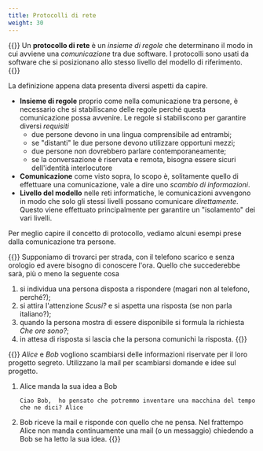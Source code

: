 ```yaml
---
title: Protocolli di rete
weight: 30
---
```


{{<def title="Protocollo">}}
Un **protocollo di rete** è un *insieme di regole* che determinano il modo in cui avviene una
*comunicazione* tra due software. I protocolli sono usati da software che si posizionano allo
stesso livello del modello di riferimento.
{{</def>}}

La definizione appena data presenta diversi aspetti da capire.
* **Insieme di regole** proprio come nella comunicazione tra persone, è necessario che si
stabiliscano delle regole perché questa comunicazione possa avvenire. Le regole si stabiliscono
per garantire diversi *requisiti*
    * due persone devono in una lingua comprensibile ad entrambi;
    * se "distanti" le due persone devono utilizzare opportuni mezzi;
    * due persone non dovrebbero parlare contemporaneamente;
    * se la conversazione è riservata e remota, bisogna essere sicuri dell'identità interlocutore
* **Comunicazione** come visto sopra, lo scopo è, solitamente quello di effettuare una comunicazione,
vale a dire uno *scambio di informazioni*.
* **Livello del modello** nelle reti informatiche, le comunicazioni avvengono in modo che solo
gli stessi livelli possano comunicare *direttamente*. Questo viene effettuato principalmente per
garantire un "isolamento" dei vari livelli.

Per meglio capire il concetto di protocollo, vediamo alcuni esempi prese dalla comunicazione tra
persone.

{{<example title="Che ore sono?">}}
Supponiamo di trovarci per strada, con il telefono scarico e senza orologio ed avere
bisogno di conoscere l'ora. Quello che succederebbe sarà, più o meno la seguente cosa
1. si individua una persona disposta a rispondere (magari non al telefono, perché?);
2. si attira l'attenzione *Scusi?* e si aspetta una risposta (se non parla italiano?);
3. quando la persona mostra di essere disponibile si formula la richiesta *Che ore sono?*;
4. in attesa di risposta si lascia che la persona comunichi la risposta.
{{</example>}}

{{<example tile="Scambio di email">}}
*Alice* e *Bob* vogliono scambiarsi delle informazioni riservate per il loro progetto
segreto. Utilizzano la mail per scambiarsi domande e idee sul progetto. 
1. Alice manda la sua idea a Bob 

    ``Ciao Bob, 
    ho pensato che potremmo inventare una macchina del tempo che ne dici?
    Alice``

2. Bob riceve la mail e risponde con quello che ne pensa. Nel frattempo Alice non
manda continuamente una mail (o un messaggio) chiedendo a Bob se ha letto la sua
idea.
{{</example>}}